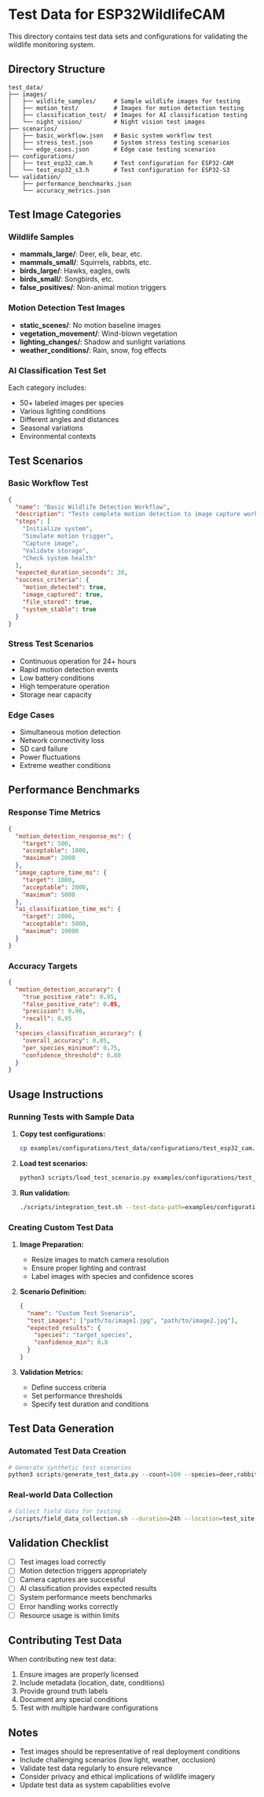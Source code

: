 # Test Data for ESP32WildlifeCAM

This directory contains test data sets and configurations for validating the wildlife monitoring system.

## Directory Structure

```
test_data/
├── images/
│   ├── wildlife_samples/     # Sample wildlife images for testing
│   ├── motion_test/          # Images for motion detection testing
│   ├── classification_test/  # Images for AI classification testing
│   └── night_vision/         # Night vision test images
├── scenarios/
│   ├── basic_workflow.json   # Basic system workflow test
│   ├── stress_test.json      # System stress testing scenarios
│   └── edge_cases.json       # Edge case testing scenarios
├── configurations/
│   ├── test_esp32_cam.h      # Test configuration for ESP32-CAM
│   └── test_esp32_s3.h       # Test configuration for ESP32-S3
└── validation/
    ├── performance_benchmarks.json
    └── accuracy_metrics.json
```

## Test Image Categories

### Wildlife Samples
- **mammals_large/**: Deer, elk, bear, etc.
- **mammals_small/**: Squirrels, rabbits, etc.
- **birds_large/**: Hawks, eagles, owls
- **birds_small/**: Songbirds, etc.
- **false_positives/**: Non-animal motion triggers

### Motion Detection Test Images
- **static_scenes/**: No motion baseline images
- **vegetation_movement/**: Wind-blown vegetation
- **lighting_changes/**: Shadow and sunlight variations
- **weather_conditions/**: Rain, snow, fog effects

### AI Classification Test Set
Each category includes:
- 50+ labeled images per species
- Various lighting conditions
- Different angles and distances
- Seasonal variations
- Environmental contexts

## Test Scenarios

### Basic Workflow Test
```json
{
  "name": "Basic Wildlife Detection Workflow",
  "description": "Tests complete motion detection to image capture workflow",
  "steps": [
    "Initialize system",
    "Simulate motion trigger",
    "Capture image",
    "Validate storage",
    "Check system health"
  ],
  "expected_duration_seconds": 30,
  "success_criteria": {
    "motion_detected": true,
    "image_captured": true,
    "file_stored": true,
    "system_stable": true
  }
}
```

### Stress Test Scenarios
- Continuous operation for 24+ hours
- Rapid motion detection events
- Low battery conditions
- High temperature operation
- Storage near capacity

### Edge Cases
- Simultaneous motion detection
- Network connectivity loss
- SD card failure
- Power fluctuations
- Extreme weather conditions

## Performance Benchmarks

### Response Time Metrics
```json
{
  "motion_detection_response_ms": {
    "target": 500,
    "acceptable": 1000,
    "maximum": 2000
  },
  "image_capture_time_ms": {
    "target": 1000,
    "acceptable": 2000,
    "maximum": 5000
  },
  "ai_classification_time_ms": {
    "target": 2000,
    "acceptable": 5000,
    "maximum": 10000
  }
}
```

### Accuracy Targets
```json
{
  "motion_detection_accuracy": {
    "true_positive_rate": 0.95,
    "false_positive_rate": 0.05,
    "precision": 0.90,
    "recall": 0.95
  },
  "species_classification_accuracy": {
    "overall_accuracy": 0.85,
    "per_species_minimum": 0.75,
    "confidence_threshold": 0.80
  }
}
```

## Usage Instructions

### Running Tests with Sample Data

1. **Copy test configurations:**
   ```bash
   cp examples/configurations/test_data/configurations/test_esp32_cam.h src/config/
   ```

2. **Load test scenarios:**
   ```bash
   python3 scripts/load_test_scenario.py examples/configurations/test_data/scenarios/basic_workflow.json
   ```

3. **Run validation:**
   ```bash
   ./scripts/integration_test.sh --test-data-path=examples/configurations/test_data/
   ```

### Creating Custom Test Data

1. **Image Preparation:**
   - Resize images to match camera resolution
   - Ensure proper lighting and contrast
   - Label images with species and confidence scores

2. **Scenario Definition:**
   ```json
   {
     "name": "Custom Test Scenario",
     "test_images": ["path/to/image1.jpg", "path/to/image2.jpg"],
     "expected_results": {
       "species": "target_species",
       "confidence_min": 0.8
     }
   }
   ```

3. **Validation Metrics:**
   - Define success criteria
   - Set performance thresholds
   - Specify test duration and conditions

## Test Data Generation

### Automated Test Data Creation
```python
# Generate synthetic test scenarios
python3 scripts/generate_test_data.py --count=100 --species=deer,rabbit,bird
```

### Real-world Data Collection
```bash
# Collect field data for testing
./scripts/field_data_collection.sh --duration=24h --location=test_site
```

## Validation Checklist

- [ ] Test images load correctly
- [ ] Motion detection triggers appropriately
- [ ] Camera captures are successful
- [ ] AI classification provides expected results
- [ ] System performance meets benchmarks
- [ ] Error handling works correctly
- [ ] Resource usage is within limits

## Contributing Test Data

When contributing new test data:

1. Ensure images are properly licensed
2. Include metadata (location, date, conditions)
3. Provide ground truth labels
4. Document any special conditions
5. Test with multiple hardware configurations

## Notes

- Test images should be representative of real deployment conditions
- Include challenging scenarios (low light, weather, occlusion)
- Validate test data regularly to ensure relevance
- Consider privacy and ethical implications of wildlife imagery
- Update test data as system capabilities evolve